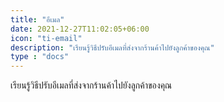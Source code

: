 ```yaml
---
title: "อีเมล"
date: 2021-12-27T11:02:05+06:00
icon: "ti-email"
description: "เรียนรู้วิธีปรับอีเมลที่ส่งจากร้านค้าไปยังลูกค้าของคุณ"
type : "docs"
---
```

เรียนรู้วิธีปรับอีเมลที่ส่งจากร้านค้าไปยังลูกค้าของคุณ
